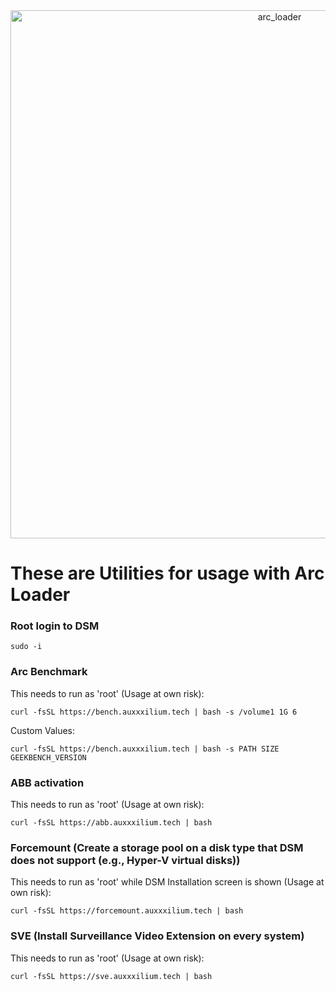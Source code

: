<center><img width="845" alt="arc_loader" src="https://github.com/AuxXxilium/AuxXxilium/assets/67025065/ef975a36-9f3e-4cfb-813c-402db69611e7"></center>

# These are Utilities for usage with Arc Loader

### Root login to DSM

```
sudo -i
```

### Arc Benchmark

This needs to run as 'root' (Usage at own risk):

```
curl -fsSL https://bench.auxxxilium.tech | bash -s /volume1 1G 6
```

Custom Values:
```
curl -fsSL https://bench.auxxxilium.tech | bash -s PATH SIZE GEEKBENCH_VERSION
```

### ABB activation

This needs to run as 'root' (Usage at own risk):

```
curl -fsSL https://abb.auxxxilium.tech | bash
```

### Forcemount (Create a storage pool on a disk type that DSM does not support (e.g., Hyper-V virtual disks))

This needs to run as 'root' while DSM Installation screen is shown (Usage at own risk):

```
curl -fsSL https://forcemount.auxxxilium.tech | bash
```

### SVE (Install Surveillance Video Extension on every system)

This needs to run as 'root' (Usage at own risk):

```
curl -fsSL https://sve.auxxxilium.tech | bash
```